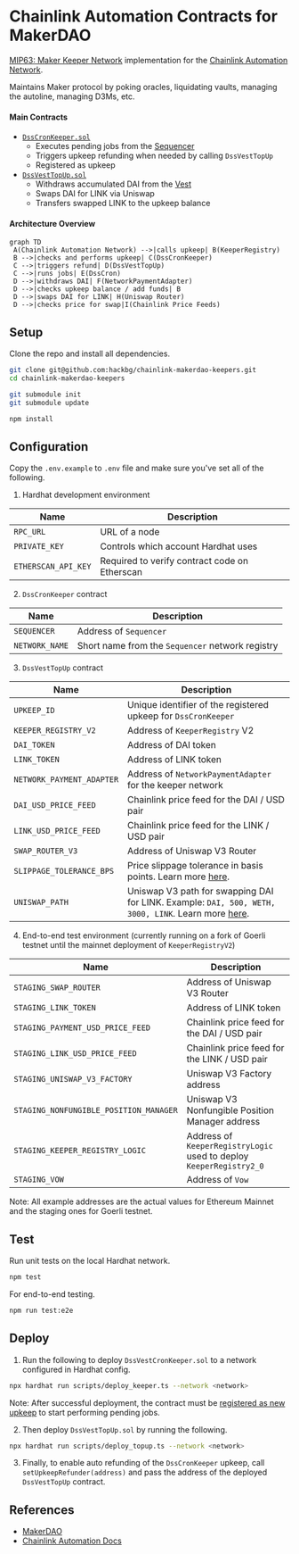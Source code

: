 # Chainlink Automation Contracts for MakerDAO

[MIP63: Maker Keeper Network](https://forum.makerdao.com/t/mip63-maker-keeper-network/12091) implementation for the [Chainlink Automation Network](https://automation.chain.link).

Maintains Maker protocol by poking oracles, liquidating vaults, managing the autoline, managing D3Ms, etc.

#### Main Contracts

- [`DssCronKeeper.sol`](/contracts/DssCronKeeper.sol)
  - Executes pending jobs from the [Sequencer](https://github.com/makerdao/dss-cron/)
  - Triggers upkeep refunding when needed by calling `DssVestTopUp`
  - Registered as upkeep
- [`DssVestTopUp.sol`](/contracts/DssVestTopUp.sol)
  - Withdraws accumulated DAI from the [Vest](https://github.com/makerdao/dss-vest/)
  - Swaps DAI for LINK via Uniswap
  - Transfers swapped LINK to the upkeep balance

#### Architecture Overview

```mermaid
graph TD
 A(Chainlink Automation Network) -->|calls upkeep| B(KeeperRegistry)
 B -->|checks and performs upkeep| C(DssCronKeeper)
 C -->|triggers refund| D(DssVestTopUp)
 C -->|runs jobs| E(DssCron)
 D -->|withdraws DAI| F(NetworkPaymentAdapter)
 D -->|checks upkeep balance / add funds| B
 D -->|swaps DAI for LINK| H(Uniswap Router)
 D -->|checks price for swap|I(Chainlink Price Feeds)
```

## Setup

Clone the repo and install all dependencies.

```bash
git clone git@github.com:hackbg/chainlink-makerdao-keepers.git
cd chainlink-makerdao-keepers

git submodule init
git submodule update

npm install
```

## Configuration

Copy the `.env.example` to `.env` file and make sure you've set all of the following.

1. Hardhat development environment

| Name                | Description                                   |
| ------------------- | --------------------------------------------- |
| `RPC_URL`           | URL of a node                                 |
| `PRIVATE_KEY`       | Controls which account Hardhat uses           |
| `ETHERSCAN_API_KEY` | Required to verify contract code on Etherscan |

2. `DssCronKeeper` contract

| Name           | Description                                      |
| -------------- | ------------------------------------------------ |
| `SEQUENCER`    | Address of `Sequencer`                           |
| `NETWORK_NAME` | Short name from the `Sequencer` network registry |

3. `DssVestTopUp` contract

| Name                      | Description                                                                                                                                                                                         |
| ------------------------- | --------------------------------------------------------------------------------------------------------------------------------------------------------------------------------------------------- |
| `UPKEEP_ID`               | Unique identifier of the registered upkeep for `DssCronKeeper`                                                                                                                                      |
| `KEEPER_REGISTRY_V2`      | Address of `KeeperRegistry` V2                                                                                                                                                                      |
| `DAI_TOKEN`               | Address of DAI token                                                                                                                                                                                |
| `LINK_TOKEN`              | Address of LINK token                                                                                                                                                                               |
| `NETWORK_PAYMENT_ADAPTER` | Address of `NetworkPaymentAdapter` for the keeper network                                                                                                                                           |
| `DAI_USD_PRICE_FEED`      | Chainlink price feed for the DAI / USD pair                                                                                                                                                         |
| `LINK_USD_PRICE_FEED`     | Chainlink price feed for the LINK / USD pair                                                                                                                                                        |
| `SWAP_ROUTER_V3`          | Address of Uniswap V3 Router                                                                                                                                                                        |
| `SLIPPAGE_TOLERANCE_BPS`  | Price slippage tolerance in basis points. Learn more [here](https://support.uniswap.org/hc/en-us/articles/8643879653261-What-is-Price-Slippage-).                                                   |
| `UNISWAP_PATH`            | Uniswap V3 path for swapping DAI for LINK. Example: `DAI, 500, WETH, 3000, LINK`. Learn more [here](https://docs.uniswap.org/contracts/v3/guides/swaps/multihop-swaps#exact-input-multi-hop-swaps). |

4. End-to-end test environment (currently running on a fork of Goerli testnet until the mainnet deployment of `KeeperRegistryV2`)

| Name                                   | Description                                                         |
| -------------------------------------- | ------------------------------------------------------------------- |
| `STAGING_SWAP_ROUTER`                  | Address of Uniswap V3 Router                                        |
| `STAGING_LINK_TOKEN`                   | Address of LINK token                                               |
| `STAGING_PAYMENT_USD_PRICE_FEED`       | Chainlink price feed for the DAI / USD pair                         |
| `STAGING_LINK_USD_PRICE_FEED`          | Chainlink price feed for the LINK / USD pair                        |
| `STAGING_UNISWAP_V3_FACTORY`           | Uniswap V3 Factory address                                          |
| `STAGING_NONFUNGIBLE_POSITION_MANAGER` | Uniswap V3 Nonfungible Position Manager address                     |
| `STAGING_KEEPER_REGISTRY_LOGIC`        | Address of `KeeperRegistryLogic` used to deploy `KeeperRegistry2_0` |
| `STAGING_VOW`                          | Address of `Vow`                                                    |

Note: All example addresses are the actual values for Ethereum Mainnet and the staging ones for Goerli testnet.

## Test

Run unit tests on the local Hardhat network.

```bash
npm test
```

For end-to-end testing.

```bash
npm run test:e2e
```

## Deploy

1. Run the following to deploy `DssVestCronKeeper.sol` to a network configured in Hardhat config.

```bash
npx hardhat run scripts/deploy_keeper.ts --network <network>
```

Note: After successful deployment, the contract must be [registered as new upkeep](https://docs.chain.link/chainlink-automation/register-upkeep/) to start performing pending jobs.

2. Then deploy `DssVestTopUp.sol` by running the following.

```bash
npx hardhat run scripts/deploy_topup.ts --network <network>
```

3. Finally, to enable auto refunding of the `DssCronKeeper` upkeep, call `setUpkeepRefunder(address)` and pass the address of the deployed `DssVestTopUp` contract.

## References

- [MakerDAO](https://makerdao.com/en/)
- [Chainlink Automation Docs](https://docs.chain.link/chainlink-automation/introduction/)
